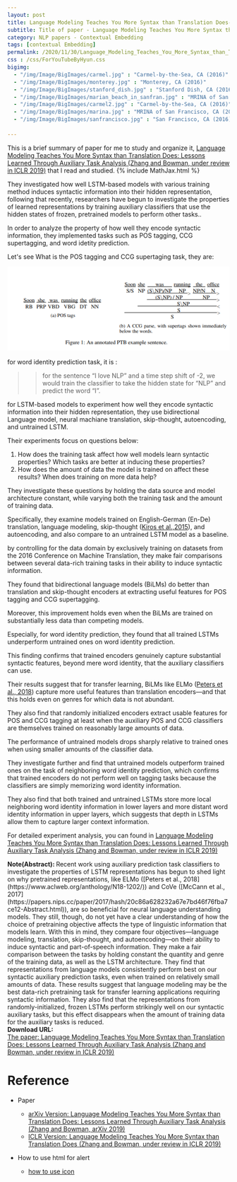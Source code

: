 ```yaml
---
layout: post
title: Language Modeling Teaches You More Syntax than Translation Does- Lessons Learned Through Auxiliary Task Analysis 
subtitle: Title of paper - Language Modeling Teaches You More Syntax than Translation Does- Lessons Learned Through Auxiliary Task Analysis 
category: NLP papers - Contextual Embedding
tags: [contextual Embedding]
permalink: /2020/11/30/Language_Modeling_Teaches_You_More_Syntax_than_Translation_Does_Lessons_Learned_Through_Auxiliary_Task_Analysis/
css : /css/ForYouTubeByHyun.css
bigimg: 
  - "/img/Image/BigImages/carmel.jpg" : "Carmel-by-the-Sea, CA (2016)"
  - "/img/Image/BigImages/monterey.jpg" : "Monterey, CA (2016)"
  - "/img/Image/BigImages/stanford_dish.jpg" : "Stanford Dish, CA (2016)"
  - "/img/Image/BigImages/marian_beach_in_sanfran.jpg" : "MRINA of San Francisco, CA (2016)"
  - "/img/Image/BigImages/carmel2.jpg" : "Carmel-by-the-Sea, CA (2016)"
  - "/img/Image/BigImages/marina.jpg" : "MRINA of San Francisco, CA (2016)"
  - "/img/Image/BigImages/sanfrancisco.jpg" : "San Francisco, CA (2016)"
  
---
```


This is a brief summary of paper for me to study and organize it, [Language Modeling Teaches You More Syntax than Translation Does: Lessons Learned Through Auxiliary Task Analysis (Zhang and Bowman, under review in ICLR 2019)](https://openreview.net/forum?id=ryeNPi0qKX) that I read and studied. 
{% include MathJax.html %}

They investigated how well LSTM-based models with various training method induces syntactic information into their hidden representation, following that recently, researchers have begun to investigate the properties of learned representations by training auxiliary
classifiers that use the hidden states of frozen, pretrained models to perform other tasks.. 

In order to analyze the property of how well they encode syntactic information, they implemented tasks such as POS tagging, CCG supertagging, and word idetity prediction.

Let's see What is the POS tagging and CCG supertaging task, they are:

![Zhang and Bowman, ICLR 2019](/img/Image/NaturalLanguageProcessing/NLPLabs/Paper_Investigation/Contextual_Embedding/2020-11-30-Language_Modeling_Teaches_You_More_Syntax_than_Translation_Does_Lessons_Learned_Through_Auxiliary_Task_Analysis/POS_N_CCG.PNG)

for word identity prediction task, it is : 

>> for the sentence “I love NLP” and a time step shift of -2, we would train the classifier to take the hidden state for “NLP” and predict the word “I”.

for LSTM-based models to experiment how well they encode syntactic information into their hidden representation, they use bidirectional Language model, neural machiane translation, skip-thought, autoencoding, and untrained LSTM. 

Their experiments focus on questions below:

1. How does the training task affect how well models learn syntactic properties? Which tasks are better at inducing these properties?
2. How does the amount of data the model is trained on affect these results? When does training on more data help?

They investigate these questions by holding the data source and model architecture constant, while varying both the training task and the amount of training data. 

Specifically, they examine models trained on English-German (En-De) translation, language modeling, skip-thought ([Kiros et al.,2015](https://papers.nips.cc/paper/2015/file/f442d33fa06832082290ad8544a8da27-Paper.pdf)), and autoencoding, and also compare to an untrained LSTM model as a baseline.

by controlling for the data domain by exclusively training on datasets from the 2016 Conference on Machine Translation, they make fair comparisons between several data-rich training tasks in their ability to induce syntactic information. 

They found that bidirectional language models (BiLMs) do better than translation and skip-thought encoders at extracting useful features for POS tagging and CCG supertagging. 

Moreover, this improvement holds even when the BiLMs are trained on substantially less data than competing models. 

Especially, for word identity prediction, they found that all trained LSTMs underperform untrained ones on word identity prediction. 

This finding confirms that trained encoders genuinely capture substantial syntactic features, beyond mere word identity, that the auxiliary classifiers can use. 

Their results suggest that for transfer learning, BiLMs like ELMo ([Peters et al., 2018](https://www.aclweb.org/anthology/N18-1202/)) capture more useful features than translation encoders—and that this holds even on genres for which data is not abundant.

They also find that randomly initialized encoders extract usable features for POS and CCG tagging at least when the auxiliary POS and CCG classifiers are themselves trained on reasonably large amounts of data. 

The performance of untrained models drops sharply relative to trained ones when using smaller amounts of the classifier data. 

They investigate further and find that untrained models outperform trained ones on the task of neighboring word identity prediction, which confirms that trained encoders do not perform well on tagging tasks because the classifiers are simply memorizing word identity information. 

They also find that both trained and untrained LSTMs store more local neighboring word identity information in lower layers and more distant word identity information in upper layers, which suggests that depth in LSTMs allow them to capture larger context information.

For detailed experiment analysis, you can found in [Language Modeling Teaches You More Syntax than Translation Does: Lessons Learned Through Auxiliary Task Analysis (Zhang and Bowman, under review in ICLR 2019)](https://openreview.net/forum?id=ryeNPi0qKX)

<div class="alert alert-info" role="alert"><i class="fa fa-info-circle"></i> <b>Note(Abstract): </b>
Recent work using auxiliary prediction task classifiers to investigate the properties of LSTM representations has begun to shed light on why pretrained representations, like ELMo ([Peters et al., 2018](https://www.aclweb.org/anthology/N18-1202/)) and CoVe ([McCann et al., 2017](https://papers.nips.cc/paper/2017/hash/20c86a628232a67e7bd46f76fba7ce12-Abstract.html)), are so beneficial for neural language understanding models. They still, though, do not yet have a clear understanding of how the choice of pretraining objective affects the type of linguistic information that models learn. With this in mind, they compare four objectives—language modeling, translation, skip-thought, and autoencoding—on their ability to induce syntactic and part-of-speech information. They make a fair comparison between the tasks by holding constant the quantity and genre of the training data, as well as the LSTM architecture. They find that representations from language models consistently perform best on our syntactic auxiliary prediction tasks, even when trained on relatively small amounts of data. These results suggest that language modeling may be the best data-rich pretraining task for transfer learning applications requiring syntactic information. They also find that the representations from randomly-initialized, frozen LSTMs perform strikingly well on our syntactic auxiliary tasks, but this effect disappears when the amount of training data for the auxiliary tasks is reduced.
</div>
    
<div class="alert alert-success" role="alert"><i class="fa fa-paperclip fa-lg"></i> <b>Download URL: </b><br>
  <a href="https://openreview.net/forum?id=ryeNPi0qKX">The paper: Language Modeling Teaches You More Syntax than Translation Does: Lessons Learned Through Auxiliary Task Analysis (Zhang and Bowman, under review in ICLR 2019)</a>
</div>

# Reference 

- Paper 
  - [arXiv Version: Language Modeling Teaches You More Syntax than Translation Does: Lessons Learned Through Auxiliary Task Analysis (Zhang and Bowman, arXiv 2019)](https://arxiv.org/abs/1410.8206)
  - [ICLR Version: Language Modeling Teaches You More Syntax than Translation Does (Zhang and Bowman, under review in ICLR 2019)](https://openreview.net/forum?id=ryeNPi0qKX)
  
- How to use html for alert
  - [how to use icon](http://idratherbewriting.com/documentation-theme-jekyll/mydoc_icons.html)
    


